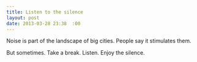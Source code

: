 ```yaml
---
title: Listen to the silence
layout: post
date: 2013-03-28 23:38	:00
---
```


Noise is part of the landscape of big cities. People say it stimulates them.

But sometimes. Take a break. Listen. Enjoy the silence.